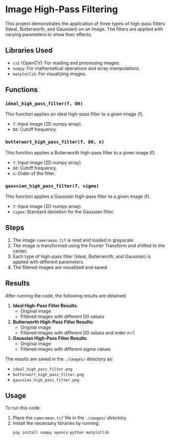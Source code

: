# Image High-Pass Filtering

This project demonstrates the application of three types of high-pass filters (Ideal, Butterworth, and Gaussian) on an image. The filters are applied with varying parameters to show their effects.

## Libraries Used

- `cv2` (OpenCV): For reading and processing images.
- `numpy`: For mathematical operations and array manipulations.
- `matplotlib`: For visualizing images.

## Functions

### `ideal_high_pass_filter(f, D0)`

This function applies an ideal high-pass filter to a given image (f).

- `f`: Input image (2D numpy array).
- `D0`: Cutoff frequency.

### `butterwort_high_pass_filter(f, D0, n)`

This function applies a Butterworth high-pass filter to a given image (f).

- `f`: Input image (2D numpy array).
- `D0`: Cutoff frequency.
- `n`: Order of the filter.

### `gaussian_high_pass_filter(f, sigma)`

This function applies a Gaussian high-pass filter to a given image (f).

- `f`: Input image (2D numpy array).
- `sigma`: Standard deviation for the Gaussian filter.

## Steps

1. The image `cameraman.tif` is read and loaded in grayscale.
2. The image is transformed using the Fourier Transform and shifted to the center.
3. Each type of high-pass filter (Ideal, Butterworth, and Gaussian) is applied with different parameters.
4. The filtered images are visualized and saved.

## Results

After running the code, the following results are obtained:

1. **Ideal High-Pass Filter Results**:
   - Original image
   - Filtered images with different D0 values
2. **Butterworth High-Pass Filter Results**:
   - Original image
   - Filtered images with different D0 values and order n=1
3. **Gaussian High-Pass Filter Results**:
   - Original image
   - Filtered images with different sigma values

The results are saved in the `./images/` directory as:

- `ideal_high_pass_filter.png`
- `butterwort_high_pass_filter.png`
- `gaussian_high_pass_filter.png`

## Usage

To run this code:

1. Place the `cameraman.tif` file in the `./images/` directory.
2. Install the necessary libraries by running:
   ```bash
   pip install numpy opencv-python matplotlib
   ```

